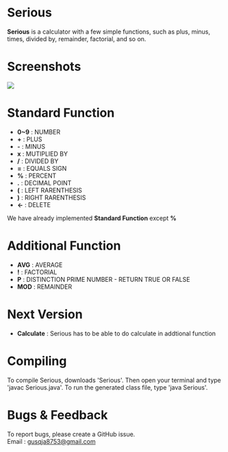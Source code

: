 # **Serious**

**Serious**
is a calculator with a few simple functions, such as plus, minus, times, divided by, remainder, factorial, and so on.

# **Screenshots**

![](http://imageshack.com/a/img921/4945/3EX9NE.png "")

# **Standard Function**

- **0~9** : NUMBER
- **+** :  PLUS
- **-** :  MINUS
- **x** : MUTIPLIED BY
- **/** : DIVIDED BY
- **=** : EQUALS SIGN
- **%** : PERCENT
- **.** : DECIMAL POINT
- **(** : LEFT RARENTHESIS
- **)** : RIGHT RARENTHESIS
- **<-** : DELETE

We have already implemented **Standard Function** except **%**


# **Additional Function**

- **AVG** : AVERAGE  
- **!** : FACTORIAL  
- **P** : DISTINCTION PRIME NUMBER - RETURN TRUE OR FALSE  
- **MOD** : REMAINDER

# **Next Version**

- **Calculate** : Serious has to be able to do calculate in addtional function


# **Compiling**  

To compile Serious, downloads 'Serious'.
Then open your terminal and type 'javac Serious.java'.
To run the generated class file, type 'java Serious'.


# **Bugs & Feedback**

To report bugs, please create a GitHub issue.  
Email : gusqja8753@gmail.com
